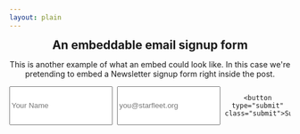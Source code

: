 ```yaml
---
layout: plain
---
```


<div class="richer-text-embed" style="text-align: center">
  <h2 class="rainbow" style="margin-top: 4px; margin-bottom: 4px;">An embeddable email signup form</h2>
  <p>This is another example of what an embed could look like. In this case we're pretending to embed a Newsletter signup form right inside the post.</p>

  <form style="width: 100%; display: flex; gap: 0.5rem;">
    <input type="text" placeholder="Your Name" />
    <input type="email" placeholder="you@starfleet.org" />

    <button type="submit" class="submit">Submit</button>

  </form>
</div>
